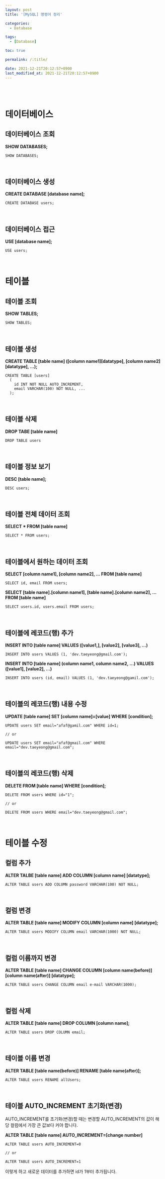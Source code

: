 ```yaml
---
layout: post
title: '[MySQL] 명령어 정리'

categories:
  - Database

tags:
  - [Database]

toc: true

permalink: /:title/

date: 2021-12-21T20:12:57+0900
last_modified_at: 2021-12-21T20:12:57+0900
---
```


<br>
<br>

# 데이터베이스

## 데이터베이스 조회

**SHOW DATABASES;**

```
SHOW DATABASES;
```

<br>

## 데이터베이스 생성

**CREATE DATABASE [database name];**

```
CREATE DATABASE users;
```

<br>

## 데이터베이스 접근

**USE [database name];**

```
USE users;
```

<br>

# 테이블

## 테이블 조회

**SHOW TABLES;**

```
SHOW TABLES;
```

<br>

## 테이블 생성

**CREATE TABLE [table name] ([column name1][datatype], [column name2][datatype], ...);**

```
CREATE TABLE [users]
  (
    id INT NOT NULL AUTO_INCREMENT,
    email VARCHAR(100) NOT NULL, ...
  );
```

<br>

## 테이블 삭제

**DROP TABE [table name]**

```
DROP TABLE users
```

<br>

## 테이블 정보 보기

**DESC [table name];**

```
DESC users;
```

<br>

## 테이블 전체 데이터 조회

**SELECT \* FROM [table name]**

```
SELECT * FROM users;
```

<br>

## 테이블에서 원하는 데이터 조회

**SELECT [column name1], [column name2], ... FROM [table name]**

```
SELECT id, email FROM users;
```

**SELECT [table name].[column name1], [table name].[column name2], ... FROM [table name]**

```
SELECT users.id, users.email FROM users;
```

<br>

## 테이블에 레코드(행) 추가

**INSERT INTO [table name] VALUES ([value1,], [value2], [value3], ...)**

```
INSERT INTO users VALUES (1, 'dev.taeyeong@gmail.com');
```

**INSERT INTO [table name] (column name1, column name2, ...) VALUES ([value1], [value2], ...)**

```
INSERT INTO users (id, email) VALUES (1, 'dev.taeyeong@gamil.com');
```

<br>

## 테이블의 레코드(행) 내용 수정

**UPDATE [table name] SET [column name]=[value] WHERE [condition];**

```
UPDATE users SET email="afaf@gamil.com" WHERE id=1;

// or

UPDATE users SET email="afaf@gmail.com" WHERE email="dev.taeyeong@gmail.com";
```

<br>

## 테이블의 레코드(행) 삭제

**DELETE FROM [table name] WHERE [condition];**

```
DELETE FROM users WHERE id="1";

// or

DELETE FROM users WHERE email="dev.taeyeong@gmail.com";
```

<br>

# 테이블 수정

## 컬럼 추가

**ALTER TALBE [table name] ADD COLUMN [column name] [datatype];**

```
ALTER TABLE users ADD COLUMN password VARCHAR(100) NOT NULL;
```

<br>

## 컬럼 변경

**ALTER TABLE [table name] MODIFY COLUMN [column name] [datatype];**

```
ALTER TABLE users MODIFY COLUMN email VARCHAR(1000) NOT NULL;
```

<br>

## 컬럼 이름까지 변경

**ALTER TABLE [table name] CHANGE COLUMN [column name(before)] [column name(after)] [datatype];**

```
ALTER TABLE users CHANGE COLUMN email e-mail VARCHAR(1000);
```

<br>

## 컬럼 삭제

**ALTER TABLE [table name] DROP COLUMN [column name];**

```
ALTER TABLE users DROP COLUMN email;
```

<br>

## 테이블 이름 변경

**ALTER TABLE [table name(before)] RENAME [table name(after)];**

```
ALTER TABLE users RENAME allUsers;
```

<br>

## 테이블 AUTO_INCREMENT 초기화(변경)

AUTO_INCREMENT를 초기화(변경)할 때는 변경할 AUTO_INCREMENT의 값이 해당 컬럼에서 가장 큰 값보다 커야 합니다.

**ALTER TABLE [table name] AUTO_INCREMENT=[change number]**

```
ALTER TABLE users AUTO_INCREMENT=0

// or

ALTER TABLE users AUTO_INCREMENT=1
```

이렇게 하고 새로운 데이터를 추가하면 id가 1부터 추가됩니다.
